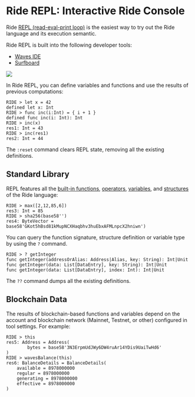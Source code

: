 # Ride REPL: Interactive Ride Console

Ride [REPL (read-eval-print loop)](https://en.wikipedia.org/wiki/REPL) is the easiest way to try out the Ride language and its execution semantic.

Ride REPL is built into the following developer tools:

* [Waves IDE](/en/building-apps/smart-contracts/tools/waves-ide)
* [Surfboard](/en/building-apps/smart-contracts/tools/surfboard)

![](./_assets/repl.png)

In Ride REPL, you can define variables and functions and use the results of previous computations:

```
RIDE > let x = 42
defined let x: Int
RIDE > func inc(i:Int) = { i + 1 }
defined func inc(i: Int): Int
RIDE > inc(x)
res1: Int = 43
RIDE > inc(res1)
res2: Int = 44
```

The `:reset` command clears REPL state, removing all the existing definitions.

## Standard Library

REPL features all the [built-in functions](/en/ride/functions/built-in-functions/), [operators](/en/ride/operators), [variables](/en/ride/variables/built-in-variables), and [structures](/en/ride/structures/) of the Ride language:

```
RIDE > max([2,12,85,6])
res3: Int = 85
RIDE > sha256(base58'')
res4: ByteVector = base58'GKot5hBsd81kMupNCXHaqbhv3huEbxAFMLnpcX2hniwn')
```

You can query the function signature, structure definition or variable type by using the `?` command.

```
RIDE > ? getInteger
func getInteger(addressOrAlias: Address|Alias, key: String): Int|Unit
func getInteger(data: List[DataEntry], key: String): Int|Unit
func getInteger(data: List[DataEntry], index: Int): Int|Unit
```

The `??` command dumps all the existing definitions.

## Blockchain Data

The results of blockchain-based functions and variables depend on the account and blockchain network (Mainnet, Testnet, or other) configured in tool settings. For example:

```
RIDE > this
res5: Address = Address(
        bytes = base58'3N3ErpmUdJWy6DW4ruAr14YDis9UaiTwHd6'
)
RIDE > wavesBalance(this)
res6: BalanceDetails = BalanceDetails(
    available = 8978000000
    regular = 8978000000
    generating = 8978000000
    effective = 8978000000
)
```
